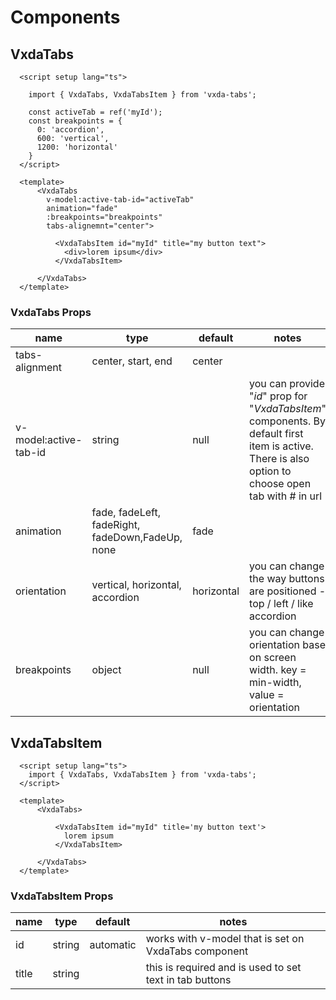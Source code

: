 # Components

## VxdaTabs

```vue:v-pre
  <script setup lang="ts">
    
    import { VxdaTabs, VxdaTabsItem } from 'vxda-tabs';
  
    const activeTab = ref('myId');
    const breakpoints = {
      0: 'accordion',
      600: 'vertical',
      1200: 'horizontal'
    }
  </script>
  
  <template>
      <VxdaTabs
        v-model:active-tab-id="activeTab"
        animation="fade" 
        :breakpoints="breakpoints"
        tabs-alignemnt="center">
        
          <VxdaTabsItem id="myId" title="my button text">
            <div>lorem ipsum</div> 
          </VxdaTabsItem>
          
      </VxdaTabs>
  </template>
```

### VxdaTabs Props

| name                  | type                                             | default    | notes                                                                                                                                               |
|-----------------------|--------------------------------------------------|------------|-----------------------------------------------------------------------------------------------------------------------------------------------------|
| tabs-alignment        | center, start, end                               | center     |                                                                                                                                                     |
| v-model:active-tab-id | string                                           | null       | you can provide "*id*" prop for "*VxdaTabsItem*" components. By default first item is active. There is also option to choose open tab with # in url |
| animation             | fade, fadeLeft, fadeRight, fadeDown,FadeUp, none | fade       |                                                                                                                                                     |
| orientation           | vertical, horizontal, accordion                  | horizontal | you can change the way buttons are positioned - top / left / like accordion                                                                         |
| breakpoints           | object                                           | null       | you can change orientation base on screen width. key = min-width, value = orientation                                                               |

## VxdaTabsItem

```vue:v-pre
  <script setup lang="ts">
    import { VxdaTabs, VxdaTabsItem } from 'vxda-tabs';
  </script>  
  
  <template>
      <VxdaTabs>
        
          <VxdaTabsItem id="myId" title='my button text'>
            lorem ipsum
          </VxdaTabsItem>
          
      </VxdaTabs>
  </template>
```

### VxdaTabsItem Props

| name  | type   | default   | notes                                                   |
|-------|--------|-----------|---------------------------------------------------------|
| id    | string | automatic | works with v-model that is set on VxdaTabs component    |
| title | string |           | this is required and is used to set text in tab buttons |